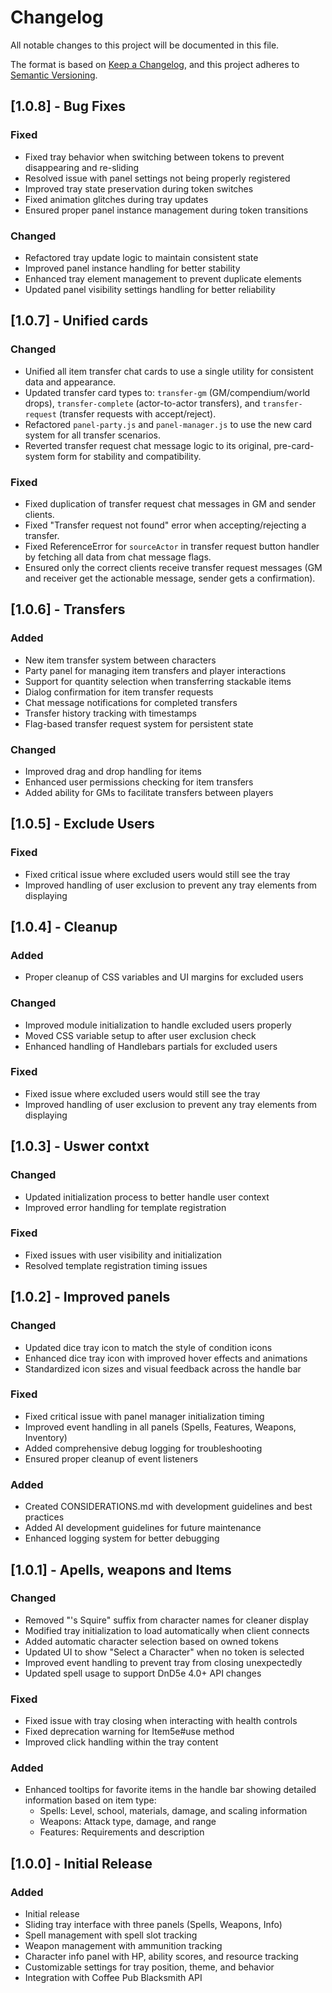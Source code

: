# Changelog

All notable changes to this project will be documented in this file.

The format is based on [Keep a Changelog](https://keepachangelog.com/en/1.0.0/),
and this project adheres to [Semantic Versioning](https://semver.org/spec/v2.0.0.html).


## [1.0.8] - Bug Fixes

### Fixed
- Fixed tray behavior when switching between tokens to prevent disappearing and re-sliding
- Resolved issue with panel settings not being properly registered
- Improved tray state preservation during token switches
- Fixed animation glitches during tray updates
- Ensured proper panel instance management during token transitions

### Changed
- Refactored tray update logic to maintain consistent state
- Improved panel instance handling for better stability
- Enhanced tray element management to prevent duplicate elements
- Updated panel visibility settings handling for better reliability

## [1.0.7] - Unified cards

### Changed
- Unified all item transfer chat cards to use a single utility for consistent data and appearance.
- Updated transfer card types to: `transfer-gm` (GM/compendium/world drops), `transfer-complete` (actor-to-actor transfers), and `transfer-request` (transfer requests with accept/reject).
- Refactored `panel-party.js` and `panel-manager.js` to use the new card system for all transfer scenarios.
- Reverted transfer request chat message logic to its original, pre-card-system form for stability and compatibility.

### Fixed
- Fixed duplication of transfer request chat messages in GM and sender clients.
- Fixed "Transfer request not found" error when accepting/rejecting a transfer.
- Fixed ReferenceError for `sourceActor` in transfer request button handler by fetching all data from chat message flags.
- Ensured only the correct clients receive transfer request messages (GM and receiver get the actionable message, sender gets a confirmation).

## [1.0.6] - Transfers

### Added
- New item transfer system between characters
- Party panel for managing item transfers and player interactions
- Support for quantity selection when transferring stackable items
- Dialog confirmation for item transfer requests
- Chat message notifications for completed transfers
- Transfer history tracking with timestamps
- Flag-based transfer request system for persistent state

### Changed
- Improved drag and drop handling for items
- Enhanced user permissions checking for item transfers
- Added ability for GMs to facilitate transfers between players

## [1.0.5] - Exclude Users

### Fixed
- Fixed critical issue where excluded users would still see the tray
- Improved handling of user exclusion to prevent any tray elements from displaying

## [1.0.4] - Cleanup

### Added
- Proper cleanup of CSS variables and UI margins for excluded users

### Changed
- Improved module initialization to handle excluded users properly
- Moved CSS variable setup to after user exclusion check
- Enhanced handling of Handlebars partials for excluded users

### Fixed
- Fixed issue where excluded users would still see the tray
- Improved handling of user exclusion to prevent any tray elements from displaying

## [1.0.3] - Uswer contxt

### Changed
- Updated initialization process to better handle user context
- Improved error handling for template registration

### Fixed
- Fixed issues with user visibility and initialization
- Resolved template registration timing issues

## [1.0.2] - Improved panels

### Changed
- Updated dice tray icon to match the style of condition icons
- Enhanced dice tray icon with improved hover effects and animations
- Standardized icon sizes and visual feedback across the handle bar

### Fixed
- Fixed critical issue with panel manager initialization timing
- Improved event handling in all panels (Spells, Features, Weapons, Inventory)
- Added comprehensive debug logging for troubleshooting
- Ensured proper cleanup of event listeners

### Added
- Created CONSIDERATIONS.md with development guidelines and best practices
- Added AI development guidelines for future maintenance
- Enhanced logging system for better debugging

## [1.0.1] - Apells, weapons and Items

### Changed
- Removed "'s Squire" suffix from character names for cleaner display
- Modified tray initialization to load automatically when client connects
- Added automatic character selection based on owned tokens
- Updated UI to show "Select a Character" when no token is selected
- Improved event handling to prevent tray from closing unexpectedly
- Updated spell usage to support DnD5e 4.0+ API changes

### Fixed
- Fixed issue with tray closing when interacting with health controls
- Fixed deprecation warning for Item5e#use method
- Improved click handling within the tray content

### Added
- Enhanced tooltips for favorite items in the handle bar showing detailed information based on item type:
  - Spells: Level, school, materials, damage, and scaling information
  - Weapons: Attack type, damage, and range
  - Features: Requirements and description

## [1.0.0] - Initial Release

### Added
- Initial release
- Sliding tray interface with three panels (Spells, Weapons, Info)
- Spell management with spell slot tracking
- Weapon management with ammunition tracking
- Character info panel with HP, ability scores, and resource tracking
- Customizable settings for tray position, theme, and behavior
- Integration with Coffee Pub Blacksmith API 